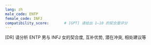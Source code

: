 ```yaml
---
lang: zh
male_code: ENTP
female_code: INFJ
compatibility_score:       # [GPT] 请给出 1–10 的契合度评分
---
```


[DR] 请分析 ENTP 男与 INFJ 女的契合度, 互补优势, 潜在冲突, 相处建议等

